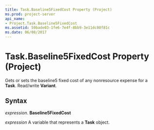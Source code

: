 ```yaml
---
title: Task.Baseline5FixedCost Property (Project)
ms.prod: project-server
api_name:
- Project.Task.Baseline5FixedCost
ms.assetid: 59bade03-1fe6-7e4f-8bb9-3e11dc80f81c
ms.date: 06/08/2017
---
```



# Task.Baseline5FixedCost Property (Project)

Gets or sets the baseline5 fixed cost of any nonresource expense for a **Task**. Read/write **Variant**.


## Syntax

 _expression_. **Baseline5FixedCost**

 _expression_ A variable that represents a **Task** object.


